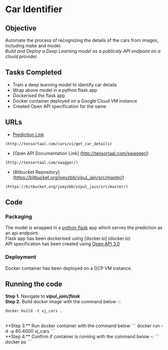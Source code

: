 # Car Identifier

## Objective
Automate the process of recognizing the details of the cars from images, including make and model. 
<br>*Build and Deploy a Deep Learning model as a publicaly API endpoint on a clould provider.*

## Tasks Completed
- Train a deep learning model to identify car details
- Wrap above model in a python flask app
- Dockerised the flask app
- Docker container deployed on a Google Cloud VM instance
- Created Open API specification for the same

## URLs

* [Prediction Link](http://tensortaal.com/cars/v1/get_car_details)
```
(http://tensortaal.com/cars/v1/get_car_details)
```

* [Open API Documentation Link] (http://tensortaal.com/swagger/)
```
(http://tensortaal.com/swagger/)
```

* [Bitbucket Repository] (https://bitbucket.org/joeyzbb/vipul_jain/src/master/)
```
(https://bitbucket.org/joeyzbb/vipul_jain/src/master/)
```

## Code

### Packaging
The model is wrapped in a [python flask](http://flask.pocoo.org/) app which serves the prediction as an api endpoint. 
<br> Flask app has been dockerised using [docker.io]
(docker.io)
<br>
API specification has been created using [Open API 3.0](https://swagger.io/blog/news/announcing-openapi-3-0/)

### Deployment
Docker container has been deployed on a GCP VM instance.


## Running the code
**Step 1.** Navigate to <b>*vipul_jain/flask*</b> <br>
**Step 2.** Build docker image with the command below -:
```
docker build -t vj_cars .
```
<br>
**Step 3.** Run docker container with the command below
```
docker run -d -p 80:4000 vj_cars
```
<br>
**Step 4.** Confirm if container is running with the command below -: 
```
docker ps
```